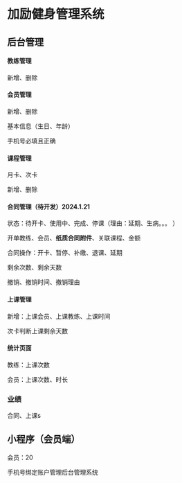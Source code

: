 # 加励健身管理系统

## 后台管理

#### 教练管理

新增、删除

#### 会员管理

新增、删除

基本信息（生日、年龄）

手机号必填且正确

#### 课程管理

月卡、次卡

新增、删除

#### 合同管理（待开发）2024.1.21

状态：待开卡、使用中、完成、停课（理由：延期、生病。。。 ）

开单教练、会员、**纸质合同附件**、关联课程、金额

合同操作：开卡、暂停、补缴、退课、延期

剩余次数、剩余天数

撤销、撤销时间、撤销理由

#### 上课管理

新增：上课会员、上课教练、上课时间

次卡判断上课剩余天数

#### 统计页面

教练：上课次数

会员：上课次数、时长

### 业绩

合同、上课s

## 小程序（会员端）

会员：20

手机号绑定账户管理后台管理系统